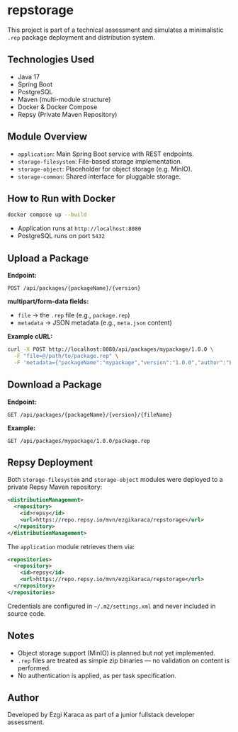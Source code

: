 # repstorage
 
This project is part of a technical assessment and simulates a minimalistic `.rep` package deployment and distribution system.

## Technologies Used

- Java 17
- Spring Boot
- PostgreSQL
- Maven (multi-module structure)
- Docker & Docker Compose
- Repsy (Private Maven Repository)

##  Module Overview

- `application`: Main Spring Boot service with REST endpoints.
- `storage-filesystem`: File-based storage implementation.
- `storage-object`: Placeholder for object storage (e.g. MinIO).
- `storage-common`: Shared interface for pluggable storage.

##  How to Run with Docker

```bash
docker compose up --build
```

- Application runs at `http://localhost:8080`  
- PostgreSQL runs on port `5432`

##  Upload a Package

**Endpoint:**

```
POST /api/packages/{packageName}/{version}
```

**multipart/form-data fields:**
- `file` → the `.rep` file (e.g., `package.rep`)
- `metadata` → JSON metadata (e.g., `meta.json` content)

**Example cURL:**

```bash
curl -X POST http://localhost:8080/api/packages/mypackage/1.0.0 \
  -F "file=@/path/to/package.rep" \
  -F 'metadata={"packageName":"mypackage","version":"1.0.0","author":"Ezgi"};type=application/json'
```

##  Download a Package

**Endpoint:**

```
GET /api/packages/{packageName}/{version}/{fileName}
```

**Example:**

```
GET /api/packages/mypackage/1.0.0/package.rep
```

## Repsy Deployment

Both `storage-filesystem` and `storage-object` modules were deployed to a private Repsy Maven repository:

```xml
<distributionManagement>
  <repository>
    <id>repsy</id>
    <url>https://repo.repsy.io/mvn/ezgikaraca/repstorage</url>
  </repository>
</distributionManagement>
```

The `application` module retrieves them via:

```xml
<repositories>
  <repository>
    <id>repsy</id>
    <url>https://repo.repsy.io/mvn/ezgikaraca/repstorage</url>
  </repository>
</repositories>
```

Credentials are configured in `~/.m2/settings.xml` and never included in source code.

##  Notes

- Object storage support (MinIO) is planned but not yet implemented.
- `.rep` files are treated as simple zip binaries — no validation on content is performed.
- No authentication is applied, as per task specification.

## Author

Developed by Ezgi Karaca as part of a junior fullstack developer assessment.
